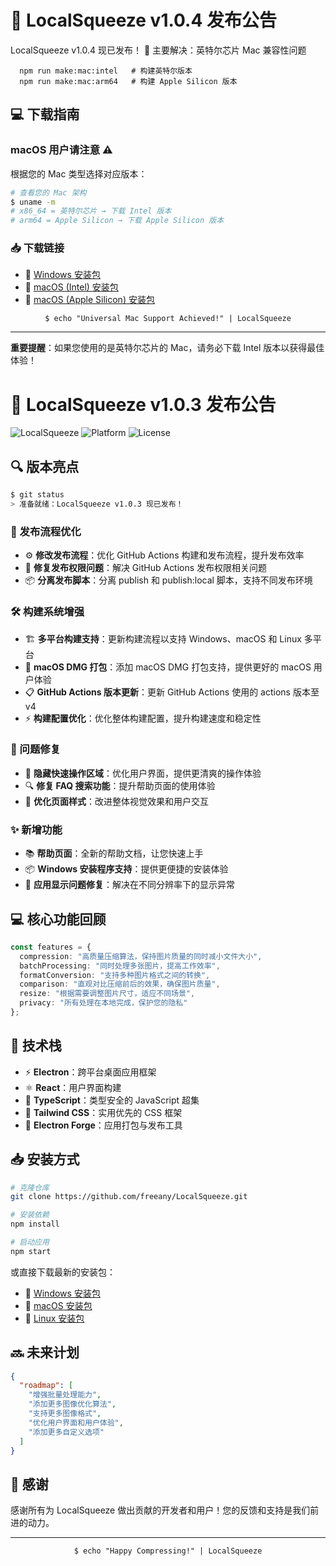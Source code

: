 # 🚀 LocalSqueeze v1.0.4 发布公告

LocalSqueeze v1.0.4 现已发布！
🎯 主要解决：英特尔芯片 Mac 兼容性问题
```
  npm run make:mac:intel   # 构建英特尔版本
  npm run make:mac:arm64   # 构建 Apple Silicon 版本
```
## 💻 下载指南

### macOS 用户请注意 ⚠️

根据您的 Mac 类型选择对应版本：

```bash
# 查看您的 Mac 架构
$ uname -m
# x86_64 = 英特尔芯片 → 下载 Intel 版本
# arm64 = Apple Silicon → 下载 Apple Silicon 版本
```

### 📥 下载链接

- 💾 [Windows 安装包](https://github.com/freeany/LocalSqueeze/releases/download/v1.0.4/LocalSqueeze-Setup.exe)
- 🍎 [macOS (Intel) 安装包](https://github.com/freeany/LocalSqueeze/releases/download/v1.0.4/LocalSqueeze-darwin-x64-1.0.4.zip)
- 🍎 [macOS (Apple Silicon) 安装包](https://github.com/freeany/LocalSqueeze/releases/download/v1.0.4/LocalSqueeze-darwin-arm64-1.0.4.zip)

<div align="center">
  <code>$ echo "Universal Mac Support Achieved!" | LocalSqueeze</code>
</div>

---

**重要提醒**：如果您使用的是英特尔芯片的 Mac，请务必下载 Intel 版本以获得最佳体验！

# 🚀 LocalSqueeze v1.0.3 发布公告

![LocalSqueeze](https://img.shields.io/badge/LocalSqueeze-v1.0.3-blue?style=for-the-badge&logo=electron&logoColor=white)
![Platform](https://img.shields.io/badge/平台-Windows%20%7C%20macOS%20%7C%20Linux-lightgrey?style=for-the-badge&logo=windows&logoColor=white)
![License](https://img.shields.io/badge/许可证-MIT-green?style=for-the-badge&logo=license&logoColor=white)

## 🔍 版本亮点

```bash
$ git status
> 准备就绪：LocalSqueeze v1.0.3 现已发布！
```

### 🚀 发布流程优化

- ⚙️ **修改发布流程**：优化 GitHub Actions 构建和发布流程，提升发布效率
- 🔧 **修复发布权限问题**：解决 GitHub Actions 发布权限相关问题
- 📦 **分离发布脚本**：分离 publish 和 publish:local 脚本，支持不同发布环境

### 🛠️ 构建系统增强

- 🏗️ **多平台构建支持**：更新构建流程以支持 Windows、macOS 和 Linux 多平台
- 🍎 **macOS DMG 打包**：添加 macOS DMG 打包支持，提供更好的 macOS 用户体验
- 📋 **GitHub Actions 版本更新**：更新 GitHub Actions 使用的 actions 版本至 v4
- ⚡ **构建配置优化**：优化整体构建配置，提升构建速度和稳定性

### 🐛 问题修复

- 🔧 **隐藏快速操作区域**：优化用户界面，提供更清爽的操作体验
- 🔍 **修复 FAQ 搜索功能**：提升帮助页面的使用体验
- 🎨 **优化页面样式**：改进整体视觉效果和用户交互

### ✨ 新增功能

- 📚 **帮助页面**：全新的帮助文档，让您快速上手
- 📦 **Windows 安装程序支持**：提供更便捷的安装体验
- 🔄 **应用显示问题修复**：解决在不同分辨率下的显示异常

## 💻 核心功能回顾

```typescript
const features = {
  compression: "高质量压缩算法，保持图片质量的同时减小文件大小",
  batchProcessing: "同时处理多张图片，提高工作效率",
  formatConversion: "支持多种图片格式之间的转换",
  comparison: "直观对比压缩前后的效果，确保图片质量",
  resize: "根据需要调整图片尺寸，适应不同场景",
  privacy: "所有处理在本地完成，保护您的隐私"
};
```

## 🔮 技术栈

- ⚡ **Electron**：跨平台桌面应用框架
- ⚛️ **React**：用户界面构建
- 📘 **TypeScript**：类型安全的 JavaScript 超集
- 🎨 **Tailwind CSS**：实用优先的 CSS 框架
- 🔨 **Electron Forge**：应用打包与发布工具

## 📥 安装方式

```bash
# 克隆仓库
git clone https://github.com/freeany/LocalSqueeze.git

# 安装依赖
npm install

# 启动应用
npm start
```

或直接下载最新的安装包：

- 💾 [Windows 安装包](https://github.com/freeany/LocalSqueeze/releases/download/v1.0.3/LocalSqueeze-Setup.exe)
- 🍎 [macOS 安装包](https://github.com/freeany/LocalSqueeze/releases/download/v1.0.3/LocalSqueeze.dmg)
- 🐧 [Linux 安装包](https://github.com/freeany/LocalSqueeze/releases/download/v1.0.3/localsqueeze_1.0.3_amd64.deb)

## 🔜 未来计划

```json
{
  "roadmap": [
    "增强批量处理能力",
    "添加更多图像优化算法",
    "支持更多图像格式",
    "优化用户界面和用户体验",
    "添加更多自定义选项"
  ]
}
```

## 🙏 感谢

感谢所有为 LocalSqueeze 做出贡献的开发者和用户！您的反馈和支持是我们前进的动力。

---

<div align="center">
  <code>$ echo "Happy Compressing!" | LocalSqueeze</code>
</div>